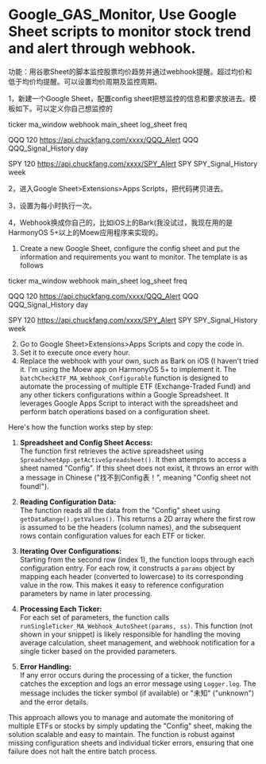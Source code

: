 # Google_GAS_Monitor, Use Google Sheet scripts to monitor stock trend and alert through webhook.

功能：用谷歌Sheet的脚本监控股票均价趋势并通过webhook提醒。超过均价和低于均价均提醒。可以设置均价周期及监控周期。

1，新建一个Google Sheet，配置config sheet把想监控的信息和要求放进去。模板如下。可以定义你自己想监控的

ticker         ma_window      webhook                                    main_sheet         log_sheet             freq

QQQ            120	          https://api.chuckfang.com/xxxx/QQQ_Alert	  QQQ	              QQQ_Signal_History	  day

SPY            120            https://api.chuckfang.com/xxxx/SPY_Alert    SPY               SPY_Signal_History    week

2，进入Google Sheet>Extensions>Apps Scripts，把代码拷贝进去。

3，设置为每小时执行一次。

4，Webhook换成你自己的，比如iOS上的Bark(我没试过，我现在用的是HarmonyOS 5+以上的Moew应用程序来实现的。


1. Create a new Google Sheet, configure the config sheet and put the information and requirements you want to monitor. The template is as follows

ticker ma_window webhook main_sheet log_sheet freq

QQQ 120 https://api.chuckfang.com/xxxx/QQQ_Alert QQQ QQQ_Signal_History day

SPY 120 https://api.chuckfang.com/xxxx/SPY_Alert SPY SPY_Signal_History week

2. Go to Google Sheet>Extensions>Apps Scripts and copy the code in.
3. Set it to execute once every hour.
4. Replace the webhook with your own, such as Bark on iOS (I haven't tried it. I'm using the Moew app on HarmonyOS 5+ to implement it.
The `batchCheckETF_MA_Webhook_Configurable` function is designed to automate the processing of multiple ETF (Exchange-Traded Fund) and any other tickers configurations within a Google Spreadsheet. It leverages Google Apps Script to interact with the spreadsheet and perform batch operations based on a configuration sheet.


Here's how the function works step by step:

1. **Spreadsheet and Config Sheet Access:**  
   The function first retrieves the active spreadsheet using `SpreadsheetApp.getActiveSpreadsheet()`. It then attempts to access a sheet named "Config". If this sheet does not exist, it throws an error with a message in Chinese ("找不到Config表！", meaning "Config sheet not found!").

2. **Reading Configuration Data:**  
   The function reads all the data from the "Config" sheet using `getDataRange().getValues()`. This returns a 2D array where the first row is assumed to be the headers (column names), and the subsequent rows contain configuration values for each ETF or ticker.

3. **Iterating Over Configurations:**  
   Starting from the second row (index 1), the function loops through each configuration entry. For each row, it constructs a `params` object by mapping each header (converted to lowercase) to its corresponding value in the row. This makes it easy to reference configuration parameters by name in later processing.

4. **Processing Each Ticker:**  
   For each set of parameters, the function calls `runSingleTicker_MA_Webhook_AutoSheet(params, ss)`. This function (not shown in your snippet) is likely responsible for handling the moving average calculation, sheet management, and webhook notification for a single ticker based on the provided parameters.

5. **Error Handling:**  
   If any error occurs during the processing of a ticker, the function catches the exception and logs an error message using `Logger.log`. The message includes the ticker symbol (if available) or "未知" ("unknown") and the error details.

This approach allows you to manage and automate the monitoring of multiple ETFs or stocks by simply updating the "Config" sheet, making the solution scalable and easy to maintain. The function is robust against missing configuration sheets and individual ticker errors, ensuring that one failure does not halt the entire batch process.
